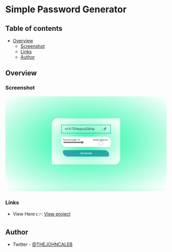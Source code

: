 # Simple Password Generator

## Table of contents

- [Overview](#overview)
  - [Screenshot](#screenshot)
  - [Links](#links)
  - [Author](#author)

## Overview

### Screenshot

![Preview Image](/Stuffs/img/127.0.0.1_5500_index.html(Nest%20Hub).png)

### Links

- View Here 👉: [View project](https://custompassword.netlify.app/)

## Author

- Twitter - [@THEJOHNCALEB](https://www.twitter.com/THEJOHNCALEB)

